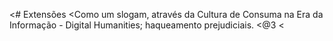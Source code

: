 <# Extensões
<Como um slogam, através da Cultura de Consuma na Era da Informação - Digital Humanities; haqueamento prejudiciais.
<@3
<
